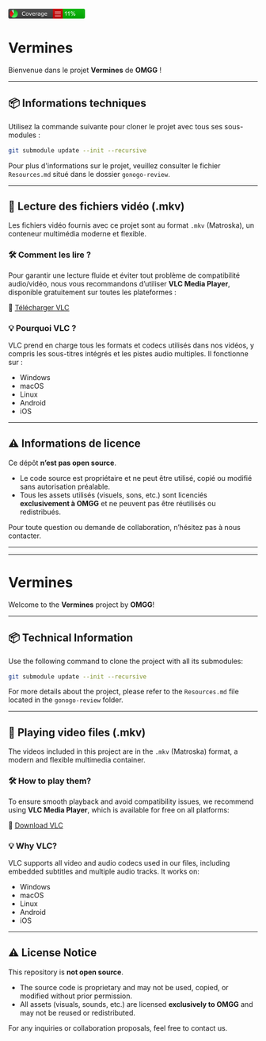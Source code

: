 ![Coverage Badge](Vermines/CodeCoverage/Report/badge_linecoverage.png)

# Vermines

Bienvenue dans le projet **Vermines** de **OMGG** !

---

## 📦 Informations techniques

Utilisez la commande suivante pour cloner le projet avec tous ses sous-modules :

```sh
git submodule update --init --recursive
```

Pour plus d'informations sur le projet, veuillez consulter le fichier `Resources.md` situé dans le dossier `gonogo-review`.

---

## 🎥 Lecture des fichiers vidéo (.mkv)

Les fichiers vidéo fournis avec ce projet sont au format `.mkv` (Matroska), un conteneur multimédia moderne et flexible.

### 🛠️ Comment les lire ?

Pour garantir une lecture fluide et éviter tout problème de compatibilité audio/vidéo, nous vous recommandons d’utiliser **VLC Media Player**, disponible gratuitement sur toutes les plateformes :

🔗 [Télécharger VLC](https://www.videolan.org/vlc/)

### 💡 Pourquoi VLC ?

VLC prend en charge tous les formats et codecs utilisés dans nos vidéos, y compris les sous-titres intégrés et les pistes audio multiples. Il fonctionne sur :

- Windows
- macOS
- Linux
- Android
- iOS

---

## ⚠️ Informations de licence

Ce dépôt **n’est pas open source**.

- Le code source est propriétaire et ne peut être utilisé, copié ou modifié sans autorisation préalable.
- Tous les assets utilisés (visuels, sons, etc.) sont licenciés **exclusivement à OMGG** et ne peuvent pas être réutilisés ou redistribués.

Pour toute question ou demande de collaboration, n’hésitez pas à nous contacter.

---

---

# Vermines

Welcome to the **Vermines** project by **OMGG**!

---

## 📦 Technical Information

Use the following command to clone the project with all its submodules:

```sh
git submodule update --init --recursive
```

For more details about the project, please refer to the `Resources.md` file located in the `gonogo-review` folder.

---

## 🎥 Playing video files (.mkv)

The videos included in this project are in the `.mkv` (Matroska) format, a modern and flexible multimedia container.

### 🛠️ How to play them?

To ensure smooth playback and avoid compatibility issues, we recommend using **VLC Media Player**, which is available for free on all platforms:

🔗 [Download VLC](https://www.videolan.org/vlc/)

### 💡 Why VLC?

VLC supports all video and audio codecs used in our files, including embedded subtitles and multiple audio tracks. It works on:

- Windows
- macOS
- Linux
- Android
- iOS

---

## ⚠️ License Notice

This repository is **not open source**.

- The source code is proprietary and may not be used, copied, or modified without prior permission.
- All assets (visuals, sounds, etc.) are licensed **exclusively to OMGG** and may not be reused or redistributed.

For any inquiries or collaboration proposals, feel free to contact us.

